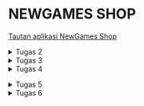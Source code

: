 # NEWGAMES SHOP
[Tautan aplikasi NewGames Shop](https://ardyana-feby-newgameshop.pbp.cs.ui.ac.id/)

<details>
<summary> Tugas 2 </summary>

</details>
<details>
<summary> Tugas 3 </summary>

# TUGAS 3
**1. Jelaskan mengapa kita memerlukan data delivery dalam pengimplementasian sebuah platform?**

Karena dalam membuat platform tentunya pasti ada interaksi berupa data yang ditukar antara server dan pengguna. Dengan adanya data delivery baik user maupun server tidak bingung untuk membaca atau memproses interaksi yang ada antara user dan pengguna. Contoh, user sudah klik, jika tidak ada data delivery di platform, di server bisa jadi datanya tidak tersampaikan, apalagi server hanya bisa memproses data dari user dengan format yang jelas.

**2.  Menurutmu, mana yang lebih baik antara XML dan JSON? Mengapa JSON lebih populer dibandingkan XML?**

Menurut saya JSON lebih baik daripada XML karena data yang ditampilakn JSON lebih rapih dan terstruktur karena menampilkan pasangan key-value sehingga terlihat lebih simple dan mudah dibaca dengan mata. Selain itu JSON juga sudah kompetibel langsung dengan JavaScript. XML memnag bagus untuk dokumen yang teksnya banyak, tetapi formatnya panjang dan lebih berat untuk di-parse karena memiliki tag pembuka-penutup yang bersarang.

**3. Jelaskan fungsi dari method is_valid() pada form Django dan mengapa kita membutuhkan method tersebut?**

is_valid() di sini untuk buat ngecek apakah data yang diisi user udah benar atau belum sesuai aturan (misalnya field wajib, tipe angka, datatype valid). Jadi sebelum data masuk database, kita cek dulu dulu supaya tidak error.

**4. Mengapa kita membutuhkan csrf_token saat membuat form di Django? Apa yang dapat terjadi jika kita tidak menambahkan csrf_token pada form Django? Bagaimana hal tersebut dapat dimanfaatkan oleh penyerang?**

CSRF token untuk mencegah adanya Cross-Site Request Forgery, yaitu pihak ketiga "titip" permintaan POST/PUT/DELETE ke situs kita melalui sesi pengguna tanpa sepengetahuan mereka. Kalau tidak menggunakan CSRF token, orang jahat bisa bikin form palsu di luar sana tapi tetap mengirim request ke web kita pakai akun kita tanpa sadar. Sehingga bisa menimbulkan bahaya, seperti data kehapus atau akun ketakeover.

**5. Jelaskan bagaimana cara kamu mengimplementasikan checklist di atas secara step-by-step (bukan hanya sekadar mengikuti tutorial)**

Langkah pertama saya buat model, model ini sebagai representasi“bentuk data” yang ingin disimpan ke database. Model ini yang nanti akan almemastikan bahwa data yang tersimpan memiliki format dan atribut yang sesuai, seperti nama, harga, deskripsi, dll. Selanjutnya membuat form di direktori main. Dengan form ini, user bisa memasukkan data lewat halaman web. Nah, form ini juga sekalian ngecek validasi supaya data yang masuk benar (misalnya harga angka, bukan huruf). Selanjutnya di views.py saya menambahkan beberapa fungsi sebagai penghubung model, form, dan template. Di sini saya membuat fungsi untuk menampilkan daftar item, menambahkan data baru, menampilkan detail, dsb. Setelah views selesai, setiap fungsi perlu dihubungkan dengan alamat URL tertentu. Routing ini memastikan bahwa setiap permintaan pengguna diarahkan ke fungsi yang sesuai. Selanjutnya supaya lebih menarik dan informatis tampilannya di halaman html (main.html), saya menambahkan tombol "Add" dan "Details untuk melihat detail produk yang ingin diklik. Setelah itu saya akses local host dengan /xml/ dan /json/ untuk mengecek di POstman, apakah datanya sudah keluar dengan format benar atau belum.

### XML
![xml](main/postman/xml.png)

### JSON
![json](main/postman/json.png)

</details>
<details>
<summary> Tugas 4 </summary>

# TUGAS 4
**1. Apa itu Django AuthenticationForm? Jelaskan juga kelebihan dan kekurangannya?**

Django AuthenticationForm adalah bawaan dari Django untuk melakukan login. Di sini username dan password user akan ditentukan kevalidannya melalui sistem autentikasi yang ada di Django. Kelebihannya mudah dipakai, aman karena ada password verifikasinya, dan otomatis untuk validasi dan menampilkan pesan error jika password salah atau kurang input (tidak perlu membuat logic untuk validasi). Kekurangannya adalah, fitur dalam authenticationform ini masih terbatas, tidak ada fitur "remember me" dan captcha.

**2. Apa perbedaan antara autentikasi dan otorisasi? Bagaimana Django mengimplementasikan kedua konsep tersebut?**

Sederhananya autentikasi adalah proses verifikasi siapa identitas kita, sedangkan otorisasi adalah proses verifikasi apa saja yang bisa atau boleh kita lakukan. Implementasi pada Django untuk autentikasi ada authenticate(), login(), logout(), sedangkan untuk otorisasi ada sistem permission/groups, decorator dengan @permission_required, is_superuser, @login_required, dan lainnya.

**3. Apa saja kelebihan dan kekurangan session dan cookies dalam konteks menyimpan state di aplikasi web?**

 Kelebihan session adalah lebih aman karena datanya tidak disimpan di browser milik user tetapi langsung ke server sehingga untuk menyimpan data yang sensitif cocok (bisa dihapus/diblokir langsung dari server). Kekurangannya karena tersimpan di server, perlu penyimpanan dan manajemen skala besar karena semakin banyak user semakin berat juga storagenya Kelebihan Cookie, lebih ringan karena datanya hanya disimpan di browser web user, sehingga tidak memberatkan server storage. Kekurangannya rawan untuk data penting karena user juga bisa melihat dan mengubah cookie (akan bahaya jika isi cookie merupakan password atau token). Oleh karena itu, data pentingdi cookie wajib dienkripsi supaya tidak bisa dimanipulasi.

**4. Apakah penggunaan cookies aman secara default dalam pengembangan web, atau apakah ada risiko potensial yang harus diwaspadai? Bagaimana Django menangani hal tersebut?**

Tidak aman 100%, karena cookie sebenarnya data yang dikirim bolak balik dari browser ke server, jika tidak dimanage secara benar, cookie dapat berpotensi untuk dicuri atau dimanipulasi. Django menggunakan CSRF middleware untuk mitigasi, jadi setiap ada POST/PUT/PATCH/DELETE maka dicek apakah ada token CSRF yang valid/cocok? jika tidak ada request akan ditolak. Hal ini akan mencegah serangan CSRF attack yang kemungkinan terjadi.

**5. Jelaskan bagaimana cara kamu mengimplementasikan checklist di atas secara step-by-step (bukan hanya sekadar mengikuti tutorial)**

Step lanjutan dari tugas sebelumnya, pertama-tama saya menambahkan path di urls.py dan method di views.py berupa login, logout, dan register. Saya mengimplementasikan AuthenticationForm di method login, logout, dan register yang diisikan di views.py. Tidak lupa saya kelompokkan otorisasi pengguna dengan menghubungkan user dan productnya dengan mmenambahkan di model Item, user = ForeignKey(User,...). Tidak lupa menambahkan @login_required di atas show_items dan show_main supaya hanya orang-orang yang login dan mempunyai akun saja yang bisa melihat isi dari main page. Kemudian untuk menampilkan detail informasi pengguna yang sedang logged in, saya menambahkan 'name' : request.user.username, supaya saat mengakses itu, Django mengecek session lalu mengambil data sesuai dengan user terkait. Untuk cookies saya menambahkan di show_main 'last_login': request.COOKIES.get('last_login', 'Never') di mana cookie ini akan menampilkan kapan terakhir kaii user login, data yang diambil pun bukan merupakan data yang sensitif. </details>

<details>
<summary> Tugas 5 </summary>

# TUGAS 5
**1. Jika terdapat beberapa CSS selector untuk suatu elemen HTML, jelaskan urutan prioritas pengambilan CSS selector tersebut!**

1. Inline style adalah style atribut langsung yang ada di HTML biasanya ditandai dengan **style ="..."**. Inline setelctor ini merupakan prioritas paling atas.
2.  ID Selector ( **#id** ) seperti **#header** merupakan prioritas yang lebih tinggi dari class/attribute selector.
3.  Class Selector termasuk attribute selector dan pseudo class( **.class**, **[attr]** , **:hover** ) merupakan prioritas yang lebih tinggi dari elemen selector/tag biasa.
4.  Tag/Element selector (**div**, **p**, **h1**) merupakan prioritas yang paling rendah.
   
Biasanya juga bisa menggunakan **!important** untuk styling, di mana selalu diprioritaskan paling tinggi, melebihi Inline Style.

**2. Mengapa responsive design menjadi konsep yang penting dalam pengembangan aplikasi web? Berikan contoh aplikasi yang sudah dan belum menerapkan responsive design, serta jelaskan mengapa!**

Sebenarnya hal ini berkaitan dengan user experience pengguna saat menjelajahi website kita. Kita tidak bisa mengatur pengguna untuk membuka website kita di device yang spesifik, contohnya hanya bisa dibuka di browser Safari. Kita sebagai developer, baiknya memperkirakan desain yang sekiranya memberikan kenyamanan pada user. Contohnya, banyak jenis perangkat untuk mengakses website di dunia ini, desain website kita harus bisa menerapkan *responsive design* dan beradaptasi dengan perangkat-perangkat terkait. Jika seandainya tidak ada *responsive design* maka tampilan bisa pecah, teks terlalu kecil, dan tombol tidak bisa diklik sehingga tidak memberikan kenyamanan pada pengguna. Hal ini bisa menyebabkan user enggan untuk memberikan *value* pada website kita.

**3.  Jelaskan perbedaan antara margin, border, dan padding, serta cara untuk mengimplementasikan ketiga hal tersebut!**

Margin terletak di luar border elemen, fungsi dari margin ini adalah untuk memberikan jarak antar elemen. Sedangkan, border terletak di garis tepi elemen, fungsi dari border ini adalah untuk membatasi area ekenen, bisa juga memberikan ketebalan, warna, style seperti solid, dashed, dll. Sedangkan, padding terletak pada border elemen (di antara content & border). Fungsi dari padding adalah untuk memberikan ruang antara isi elemen, seperti teks atau gambar, dengan bagian border (tepi).

**Contoh penggunaan :**

Saya ambil dari global.css

<pre>.form-style input[type="checkbox"]
{
    width: 1.25rem;           //lebar checkbox
    height: 1.25rem;          // tinggi checkbox
    padding: 0;               // tidak ada ruang di dalam kotak
    border: 2px solid #d1d5db; // garis tepi checkbox warna abu-abu Tailwind (gray-300)
}

</pre>

**4. Jelaskan konsep flex box dan grid layout beserta kegunaannya!**
Flexbox adalah sistem tata letak CSS yang dirancang untuk memudahkan elemen dalam satu dimensi (horizontal atau vertikal). Flexbox biasanyab digunakan untuk menyusun item secara horizontal dan vertikal, mengatur jarak antaritem, mengatur item ke tengah baik secara horizontal ataupun vertikal, melebarkan atau mengecilkan item sesuai ruang yang tersedia. Biasanya flexbox dipakai untuk navigasi bar. Sedangakn Grid Layout adalah sistem tata letak CSS untuk dua dimensi (baris dan kolom). Penggunaan grid layout didefinisikan sebagai grid track (kolom dan baris). Biasanya digunakan untuk galeri produk dan dashboard.

**5. Jelaskan bagaimana cara kamu mengimplementasikan checklist di atas secara step-by-step (bukan hanya sekadar mengikuti tutorial)!**

Pertama-tama saya menggunakan framework Tailwind untuk styling CSSnya.Lalu saya pakai Tailwind di base template supaya page form/login/register/nav/card memiliki tampilan yang sama. Di html login dan register saya memakai class Tailwind untuk padding, border, color, dan hover. Begitu pula di html lain seperti main, items_detail, create_items, card_items. Saya juga membuat file global css untuk kostumisasi style. Untuk di bagian navigasi karena agak berbeda dengan tutorial, saya menambahkan tag baru yaitu <pre> < a > </ a >
</pre> 
untuk menambahkan kategori-kategri yang bisa diakses langsung dari navbar. Saya melakukan ini tidak hanya di desktop user, tetapi juga di bagian mobile user. 

</details>

<details><summary>Tugas 6</summary 

# TUGAS 6


**1.Apa perbedaan antara synchronous request dan asynchronous request?**
Synchronus browser harus menunggu respons dari server sebelum bisa memproses hal lain. Saat request dikirim, halaman akan reload atau berpindah halaman. Sedangkan asynchronous Browser bisa mengirim request ke server tanpa perlu reload halaman. Data dikirim di belakang layar dan hasilnya bisa langsung ditampilkan di halaman yang sama.

**2. Bagaimana AJAX bekerja di Django (alur request–response)?**
Secara sederhana, alur kerja AJAX di Django berjalan seperti ini: ketika pengguna melakukan aksi di frontend, misalnya menekan tombol “Create Product”, JavaScript akan mengirimkan request (biasanya dengan metode POST atau GET) ke URL Django seperti add-item-ajax/. Setelah itu, Django akan menerima request tersebut di views.py, memproses data yang dikirim, lalu mengembalikan response dalam bentuk JSON, bukan HTML template seperti biasanya. JSON ini kemudian diterima kembali oleh JavaScript di sisi frontend, yang langsung memperbarui tampilan halaman (DOM), misalnya dengan menambahkan kartu produk baru, tanpa perlu me-reload seluruh halaman.

**3. Apa keuntungan menggunakan AJAX dibandingkan render biasa di Django?**
 Keuntungan utama dari AJAX terletak pada kecepatan, karena AJAX hanya memuat bagian data yang dibutuhkan tanpa harus merender ulang seluruh halaman, sehingga proses menjadi lebih efisien. Selain itu, AJAX juga menjadikan website lebih interaktif, di mana pengguna dapat menambah, menghapus, atau memperbarui data tanpa perlu melakukan reload halaman. Hal tersebut berpengaruh positif terhadap pengalaman pengguna (User Experience), karena interaksi terasa lebih halus dengan adanya animasi pemuatan, notifikasi toast, dan pembaruan data secara dinamis seperti pada aplikasi modern. Tidak hanya itu, penggunaan AJAX juga lebih efisien dalam penggunaan bandwidth, sebab halaman tidak perlu memuat ulang seluruh elemen setiap kali terjadi perubahan, sehingga kinerja website menjadi lebih ringan, cepat, dan responsif.

**4. Bagaimana cara memastikan keamanan saat menggunakan AJAX untuk Login dan Register di Django?**
Untuk menjaga keamanan saat menggunakan AJAX pada fitur login dan register di Django, ada beberapa langkah penting yang perlu dilakukan. Pertama, selalu gunakan CSRF Token. Django sudah menyediakan {% csrf_token %} pada form HTML untuk mencegah serangan Cross-Site Request Forgery. Saat melakukan request AJAX, token ini juga harus dikirim melalui header X-CSRFToken agar server dapat memverifikasi bahwa permintaan benar-benar berasal dari pengguna yang sah. Selain itu, pastikan aplikasi berjalan melalui HTTPS agar data sensitif seperti username dan password terenkripsi selama proses pengiriman. Kemudian, lakukan validasi data di sisi server, bukan hanya di JavaScript, untuk memastikan data yang diterima benar dan aman. Django juga sebaiknya membatasi jenis request yang diterima, misalnya hanya mengizinkan metode POST untuk proses login dan register. Terakhir, kita memanfaatkan session Django untuk menyimpan status login pengguna secara aman, sehingga sistem tetap terlindungi dari akses yang tidak sah.

**5.Bagaimana AJAX mempengaruhi User Experience (UX) pada website?**
Karena AJAX pengguna tidak perlu nunggu reload halaman tiap kali berinteraksi. Pengguna juga bisa melihat update data langsung (misalnya produk baru muncul seketika). AJAX juga dapat menampilkan loading state, toast success, atau error message tanpa keluar dari halaman. Sehingga AJAX dapat meningkatkan interaktivitas dan kenyamanan pengguna.
</details>